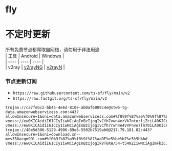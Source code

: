 # fly
# 不定时更新
所有免费节点都爬取自网络，请勿用于非法用途  
|  工具  | Android  | Windows  |  
|  ----  | ----   | ----  |  
| v2ray  | [v2rayNG](https://github.com/2dust/v2rayNG/releases) | [v2rayN](https://github.com/2dust/v2rayN/releases) |  
  
### 节点更新订阅  
- `https://raw.githubusercontent.com/ts-sf/fly/main/v2`  
- `https://raw.fastgit.org/ts-sf/fly/main/v2`  
``` 
trojan://ca7febc2-bb45-4e6d-810e-ab0af6009c4e@stw5-tg-data.amazonwebservicess.com:443?allowInsecure=1&sni=data.amazonwebservicess.com#%f0%9f%87%ae%f0%9f%87%b3IN%e5%8d%b0%e5%ba%a6
vmess://ew0KICAidiI6ICIyIiwNCiAgInBzIjogIvCfh7vwn4ezVk7otorljZciLA0KICAiYWRkIjogImd6enouOGJxeWF0by5tbCIsDQogICJwb3J0IjogIjMzNDY0IiwNCiAgImlkIjogIjNiMzYwZDQyLWY1N2YtNDQ2Ny04ZTAyLWQzNzZlYjIzYTI4NyIsDQogICJhaWQiOiAiMCIsDQogICJzY3kiOiAiYXV0byIsDQogICJuZXQiOiAidGNwIiwNCiAgInR5cGUiOiAibm9uZSIsDQogICJob3N0IjogIiIsDQogICJwYXRoIjogIi8iLA0KICAidGxzIjogIiIsDQogICJzbmkiOiAiIg0KfQ==
vmess://ew0KICAidiI6ICIyIiwNCiAgInBzIjogIvCfh7rwn4e4VVPnvo7lm70iLA0KICAiYWRkIjogIjE0Mi40LjEwNC4xOTUiLA0KICAicG9ydCI6ICI1NjAwMiIsDQogICJpZCI6ICI0MTgwNDhhZi1hMjkzLTRiOTktOWIwYy05OGNhMzU4MGRkMjQiLA0KICAiYWlkIjogIjY0IiwNCiAgInNjeSI6ICJhdXRvIiwNCiAgIm5ldCI6ICJ0Y3AiLA0KICAidHlwZSI6ICJub25lIiwNCiAgImhvc3QiOiAid3d3Ljg1MzUxOTIwLnh5eiIsDQogICJwYXRoIjogIi9wYXRoLzE2ODQwNTQ2NTE4NjEiLA0KICAidGxzIjogIiIsDQogICJzbmkiOiAiIg0KfQ==
trojan://40e5d306-5129-4906-89e6-5502b7519ab0@217.79.181.82:443?allowInsecure=1&sni=download.xn--mes358acgm99l.com#%f0%9f%87%a9%f0%9f%87%aaDE%e5%be%b7%e5%9b%bd
vmess://ew0KICAidiI6ICIyIiwNCiAgInBzIjogIkVT6KW/54+t54mZIiwNCiAgImFkZCI6ICIxODUuMTguMjUwLjIxNyIsDQogICJwb3J0IjogIjQ0MyIsDQogICJpZCI6ICJDNUUyRTRFMC05MkM3LTQ1MzEtQUY0Ni03MTczRDY0OEI2MDAiLA0KICAiYWlkIjogIjAiLA0KICAic2N5IjogImF1dG8iLA0KICAibmV0IjogIndzIiwNCiAgInR5cGUiOiBudWxsLA0KICAiaG9zdCI6ICJEdXNzZWxkb3JmLmtvdGljay5zaXRlIiwNCiAgInBhdGgiOiAiL3NwZWVkdGVzdCIsDQogICJ0bHMiOiAidGxzIiwNCiAgInNuaSI6IG51bGwNCn0=
```